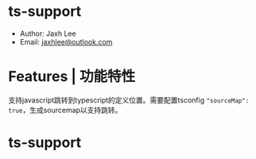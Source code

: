 # ts-support

* Author: Jaxh Lee
* Email: jaxhlee@outlook.com

# Features | 功能特性

支持javascript跳转到typescript的定义位置。需要配置tsconfig `"sourceMap": true`，生成sourcemap以支持跳转。

<!-- ### 0.0.1 -->
# ts-support
